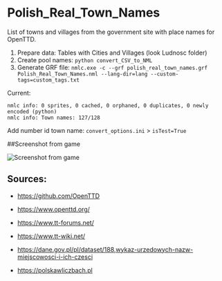 # Polish_Real_Town_Names
List of towns and villages from the government site with place names for OpenTTD.

1. Prepare data:
Tables with Cities and Villages (look Ludnosc folder)
2. Create pool names:
`python convert_CSV_to_NML`
3. Generate GRF file:
`nmlc.exe -c --grf polish_real_town_names.grf Polish_Real_Town_Names.nml --lang-dir=lang --custom-tags=custom_tags.txt`

Current:
```
nmlc info: 0 sprites, 0 cached, 0 orphaned, 0 duplicates, 0 newly encoded (python)
nmlc info: Town names: 127/128
```

Add number id town name:
`convert_options.ini` > `isTest=True`

##Screenshot from game

![Screenshot from game](https://github.com/Tomirad/Polish_Real_Town_Names/assets/12190843/021db00f-207b-438a-977e-1789cb22500f)


## Sources:
+ https://github.com/OpenTTD
+ https://www.openttd.org/
+ https://www.tt-forums.net/
+ https://www.tt-wiki.net/

+ https://dane.gov.pl/pl/dataset/188,wykaz-urzedowych-nazw-miejscowosci-i-ich-czesci
+ https://polskawliczbach.pl

